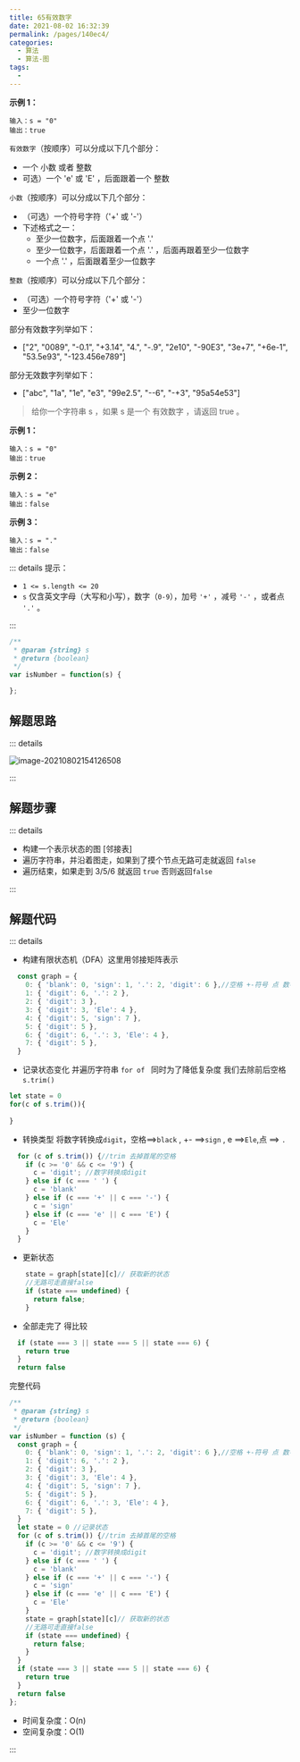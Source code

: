```yaml
---
title: 65有效数字
date: 2021-08-02 16:32:39
permalink: /pages/140ec4/
categories:
  - 算法
  - 算法-图
tags:
  - 
---
```

**示例 1：**

```
输入：s = "0"
输出：true
```
<!-- more -->
`有效数字`（按顺序）可以分成以下几个部分：

- 一个 小数 或者 整数
- 可选）一个 'e' 或 'E' ，后面跟着一个 整数

`小数`（按顺序）可以分成以下几个部分：

- （可选）一个符号字符（'+' 或 '-'）
- 下述格式之一：
  - 至少一位数字，后面跟着一个点 '.'
  - 至少一位数字，后面跟着一个点 '.' ，后面再跟着至少一位数字
  - 一个点 '.' ，后面跟着至少一位数字

`整数`（按顺序）可以分成以下几个部分：

- （可选）一个符号字符（'+' 或 '-'）
- 至少一位数字

部分有效数字列举如下：

- ["2", "0089", "-0.1", "+3.14", "4.", "-.9", "2e10", "-90E3", "3e+7", "+6e-1", "53.5e93", "-123.456e789"]

部分无效数字列举如下：

- ["abc", "1a", "1e", "e3", "99e2.5", "--6", "-+3", "95a54e53"]

> 给你一个字符串 s ，如果 s 是一个 有效数字 ，请返回 true 。

**示例 1：**

```
输入：s = "0"
输出：true
```

**示例 2：**

```
输入：s = "e"
输出：false
```

**示例 3：**

```
输入：s = "."
输出：false
```

::: details 提示：

- `1 <= s.length <= 20`
- `s` 仅含英文字母（大写和小写），数字（`0-9`），加号 `'+'` ，减号 `'-'` ，或者点 `'.'` 。

:::

```js
/**
 * @param {string} s
 * @return {boolean}
 */
var isNumber = function(s) {

};
```



## 解题思路

::: details

![image-20210802154126508](https://gitee.com/sheep101/typora-img-save/raw/master/img/20210802154126.png)



:::

## 解题步骤

::: details

- 构建一个表示状态的图 [邻接表]
- 遍历字符串，并沿着图走，如果到了摸个节点无路可走就返回 `false`
- 遍历结束，如果走到 3/5/6 就返回 `true`  否则返回`false`

:::

## 解题代码

::: details

- 构建有限状态机（DFA）这里用邻接矩阵表示

```js
  const graph = {
    0: { 'blank': 0, 'sign': 1, '.': 2, 'digit': 6 },//空格 +-符号 点 数字
    1: { 'digit': 6, '.': 2 },
    2: { 'digit': 3 },
    3: { 'digit': 3, 'Ele': 4 },
    4: { 'digit': 5, 'sign': 7 },
    5: { 'digit': 5 },
    6: { 'digit': 6, '.': 3, 'Ele': 4 },
    7: { 'digit': 5 },
  }
```

- 记录状态变化 并遍历字符串 `for of ` 同时为了降低复杂度 我们去除前后空格`s.trim()`

```js
let state = 0
for(c of s.trim()){
    
}
```

- 转换类型 将数字转换成`digit`，空格==>`black`  , +- ==>`sign` , e ==>`Ele`,点 ==> `.`

```js
  for (c of s.trim()) {//trim 去掉首尾的空格
    if (c >= '0' && c <= '9') {
      c = 'digit'; //数字转换成digit
    } else if (c === ' ') {
      c = 'blank'
    } else if (c === '+' || c === '-') {
      c = 'sign'
    } else if (c === 'e' || c === 'E') {
      c = 'Ele'
    }
  }
```

- 更新状态

```js
    state = graph[state][c]// 获取新的状态
    //无路可走直接false
    if (state === undefined) {
      return false;
    }
```

- 全部走完了 得比较

```js
  if (state === 3 || state === 5 || state === 6) {
    return true
  }
  return false
```

完整代码

```js {27}
/**
 * @param {string} s
 * @return {boolean}
 */
var isNumber = function (s) {
  const graph = {
    0: { 'blank': 0, 'sign': 1, '.': 2, 'digit': 6 },//空格 +-符号 点 数字
    1: { 'digit': 6, '.': 2 },
    2: { 'digit': 3 },
    3: { 'digit': 3, 'Ele': 4 },
    4: { 'digit': 5, 'sign': 7 },
    5: { 'digit': 5 },
    6: { 'digit': 6, '.': 3, 'Ele': 4 },
    7: { 'digit': 5 },
  }
  let state = 0 //记录状态
  for (c of s.trim()) {//trim 去掉首尾的空格
    if (c >= '0' && c <= '9') {
      c = 'digit'; //数字转换成digit
    } else if (c === ' ') {
      c = 'blank'
    } else if (c === '+' || c === '-') {
      c = 'sign'
    } else if (c === 'e' || c === 'E') {
      c = 'Ele'
    }
    state = graph[state][c]// 获取新的状态
    //无路可走直接false
    if (state === undefined) {
      return false;
    }
  }
  if (state === 3 || state === 5 || state === 6) {
    return true
  }
  return false
};
```

- 时间复杂度：O(n)
- 空间复杂度：O(1)

:::